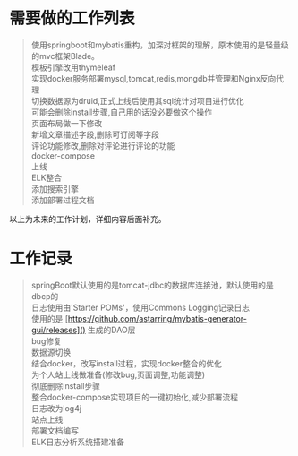 # 需要做的工作列表

> 使用springboot和mybatis重构，加深对框架的理解，原本使用的是轻量级的mvc框架Blade。<br/>
> 模板引擎改用thymeleaf<br/>
> 实现docker服务部署mysql,tomcat,redis,mongdb并管理和Nginx反向代理<br/>
> 切换数据源为druid,正式上线后使用其sql统计对项目进行优化<br/>
> 可能会删除install步骤,自己用的话没必要做这个操作<br/>
> 页面布局做一下修改<br/>
> 新增文章描述字段,删除可订阅等字段<br/>
> 评论功能修改,删除对评论进行评论的功能<br/>
> docker-compose<br/>
> 上线<br/>
> ELK整合<br/>
> 添加搜索引擎<br/>
> 添加部署过程文档<br/>

以上为未来的工作计划，详细内容后面补充。


# 工作记录

> springBoot默认使用的是tomcat-jdbc的数据库连接池，默认使用的是dbcp的<br/>
> 日志使用由'Starter POMs'，使用Commons Logging记录日志<br/>
> 使用的是 [https://github.com/astarring/mybatis-generator-gui/releases]() 生成的DAO层<br/>
> bug修复<br/>
> 数据源切换<br/>
> 结合docker，改写install过程，实现docker整合的优化<br/>
> 为个人站上线做准备(修改bug,页面调整,功能调整)<br/>
> 彻底删除install步骤<br/>
> 整合docker-compose实现项目的一键初始化,减少部署流程<br/>
> 日志改为log4j<br/>
> 站点上线<br/>
> 部署文档编写<br/>
> ELK日志分析系统搭建准备<br/>

